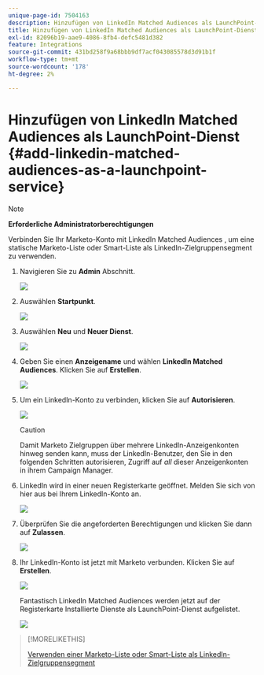 ```yaml
---
unique-page-id: 7504163
description: Hinzufügen von LinkedIn Matched Audiences als LaunchPoint-Dienst - Marketo Docs - Produktdokumentation
title: Hinzufügen von LinkedIn Matched Audiences als LaunchPoint-Dienst
exl-id: 82096b19-aae9-4086-8fb4-defc5481d382
feature: Integrations
source-git-commit: 431bd258f9a68bbb9df7acf043085578d3d91b1f
workflow-type: tm+mt
source-wordcount: '178'
ht-degree: 2%

---
```


# Hinzufügen von LinkedIn Matched Audiences als LaunchPoint-Dienst {#add-linkedin-matched-audiences-as-a-launchpoint-service}

>[!NOTE]
>
>**Erforderliche Administratorberechtigungen**

Verbinden Sie Ihr Marketo-Konto mit LinkedIn Matched Audiences , um eine statische Marketo-Liste oder Smart-Liste als LinkedIn-Zielgruppensegment zu verwenden.

1. Navigieren Sie zu **Admin** Abschnitt.

   ![](assets/admin.png)

1. Auswählen **Startpunkt**.

   ![](assets/image2014-12-5-14-3a35-3a27.png)

1. Auswählen **Neu** und **Neuer Dienst**.

   ![](assets/image2014-12-5-14-3a37-3a33.png)

1. Geben Sie einen **Anzeigename** und wählen **LinkedIn Matched Audiences**. Klicken Sie auf **Erstellen**.

   ![](assets/image2018-2-23-14-3a25-3a39.png)

1. Um ein LinkedIn-Konto zu verbinden, klicken Sie auf **Autorisieren**.

   ![](assets/authorizeaccount.png)

   >[!CAUTION]
   >
   >Damit Marketo Zielgruppen über mehrere LinkedIn-Anzeigenkonten hinweg senden kann, muss der LinkedIn-Benutzer, den Sie in den folgenden Schritten autorisieren, Zugriff auf *all* dieser Anzeigenkonten in ihrem Campaign Manager.

1. LinkedIn wird in einer neuen Registerkarte geöffnet. Melden Sie sich von hier aus bei Ihrem LinkedIn-Konto an.

   ![](assets/image2018-2-23-14-3a32-3a20.png)

1. Überprüfen Sie die angeforderten Berechtigungen und klicken Sie dann auf **Zulassen**.

   ![](assets/li-permissions.png)

1. Ihr LinkedIn-Konto ist jetzt mit Marketo verbunden. Klicken Sie auf **Erstellen**.

   ![](assets/image2018-2-23-14-3a35-3a55.png)

   Fantastisch LinkedIn Matched Audiences werden jetzt auf der Registerkarte Installierte Dienste als LaunchPoint-Dienst aufgelistet.

   ![](assets/bartholomew2.png)

>[!MORELIKETHIS]
>
>[Verwenden einer Marketo-Liste oder Smart-Liste als LinkedIn-Zielgruppensegment](/help/marketo/product-docs/demand-generation/social/social-functions/use-a-marketo-list-or-smart-list-as-a-linkedin-audience-segment.md)
